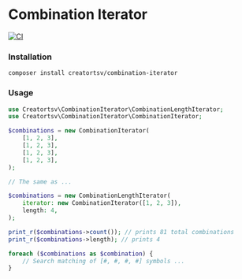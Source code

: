 # Combination Iterator

[![CI](https://github.com/creatortsv/combination-iterator/actions/workflows/php.yml/badge.svg?branch=main)](https://github.com/creatortsv/combination-iterator/actions/workflows/php.yml)

### Installation
```shell
composer install creatortsv/combination-iterator
```

### Usage
```php
use Creatortsv\CombinationIterator\CombinationLengthIterator;
use Creatortsv\CombinationIterator\CombinationIterator;

$combinations = new CombinationIterator(
    [1, 2, 3],
    [1, 2, 3],
    [1, 2, 3],
    [1, 2, 3],
);

// The same as ...

$combinations = new CombinationLengthIterator(
    iterator: new CombinationIterator([1, 2, 3]),
    length: 4,
);

print_r($combinations->count()); // prints 81 total combinations
print_r($combinations->length); // prints 4

foreach ($combinations as $combination) {
    // Search matching of [#, #, #, #] symbols ...
}
```
